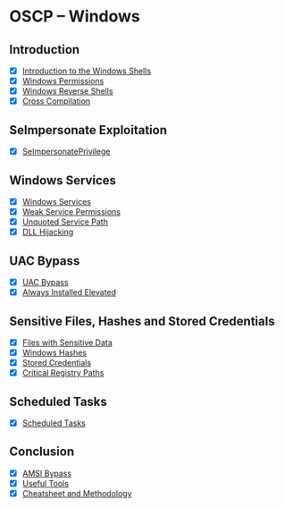 # OSCP – Windows

## Introduction

- [X] [Introduction to the Windows Shells](https://www.youtube.com/watch?v=n382EGuJP8Y)
- [X] [Windows Permissions](https://www.youtube.com/watch?v=-3UtOvZDWdk)
- [X] [Windows Reverse Shells](https://www.youtube.com/watch?v=Vwv4IhUH_00)
- [X] [Cross Compilation](https://www.youtube.com/watch?v=LESXa6HLOcc)

## SeImpersonate Exploitation

- [X] [SeImpersonatePrivilege](https://www.youtube.com/watch?v=01ODXD-oqyc)

## Windows Services

- [X] [Windows Services](https://www.youtube.com/watch?v=R9pDCdBWTAk)
- [X] [Weak Service Permissions](https://www.youtube.com/watch?v=8sLagxX4OVs)
- [X] [Unquoted Service Path](https://www.youtube.com/watch?v=Hj3Y40z2dSQ)
- [X] [DLL Hijacking](https://www.youtube.com/watch?v=9BES78zKpok)

## UAC Bypass

- [X] [UAC Bypass](https://www.youtube.com/watch?v=ZhaZJ4Uipqk)
- [X] [Always Installed Elevated](https://www.youtube.com/watch?v=tnGD83COUIQ)

## Sensitive Files, Hashes and Stored Credentials

- [X] [Files with Sensitive Data](https://www.youtube.com/watch?v=5zjVDtwyreY)
- [X] [Windows Hashes](https://www.youtube.com/watch?v=UrcMs4FMcpA)
- [X] [Stored Credentials](https://www.youtube.com/watch?v=uzLGG8EsUAU)
- [X] [Critical Registry Paths](https://www.youtube.com/watch?v=HCOxY6U6vLQ)

## Scheduled Tasks

- [X] [Scheduled Tasks](https://www.youtube.com/watch?v=NbsJ3mHhoVw)

## Conclusion

- [X] [AMSI Bypass](https://www.youtube.com/watch?v=7IF-cY3vg1c)
- [X] [Useful Tools](https://www.youtube.com/watch?v=n4YvdB58djg)
- [X] [Cheatsheet and Methodology](https://www.youtube.com/watch?v=XE_V7gQ2YXg)
